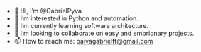 - 👋 Hi, I’m @GabrielPyva
- 👀 I’m interested in Python and automation.
- 🌱 I’m currently learning software architecture.
- 💞️ I’m looking to collaborate on easy and embrionary projects.
- 📫 How to reach me: paivagabrielff@gmail.com

<!---
GabrielPyva/GabrielPyva is a ✨ special ✨ repository because its `README.md` (this file) appears on your GitHub profile.
You can click the Preview link to take a look at your changes.
--->
